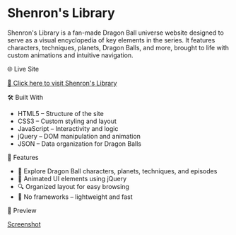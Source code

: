 # Shenron's Library

Shenron's Library is a fan-made Dragon Ball universe website designed to serve as a visual encyclopedia of key elements in the series. 
It features characters, techniques, planets, Dragon Balls, and more, brought to life with custom animations and intuitive navigation.

🌐 Live Site

[🔗 Click here to visit Shenron's Library](https://quiet-medovik-5f0c64.netlify.app/)

🛠️ Built With

- HTML5 – Structure of the site
- CSS3 – Custom styling and layout
- JavaScript – Interactivity and logic
- jQuery – DOM manipulation and animation
- JSON – Data organization for Dragon Balls

📁 Features

- 📖 Explore Dragon Ball characters, planets, techniques, and episodes
- 🎨 Animated UI elements using jQuery
- 🔍 Organized layout for easy browsing
- 💾 No frameworks – lightweight and fast

📸 Preview

[Screenshot](./GreenShenron.jpg)  
